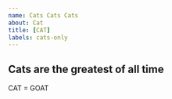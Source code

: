 ```yaml
---
name: Cats Cats Cats
about: Cat
title: [CAT]
labels: cats-only
---
```


## Cats are the greatest of all time
CAT = GOAT
